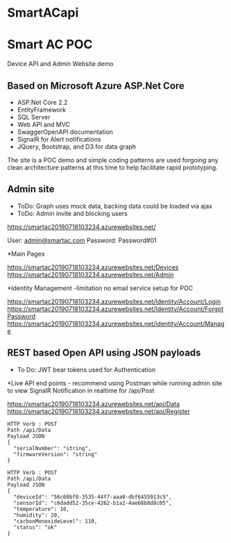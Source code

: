 # SmartACapi
# Smart AC POC

Device API and Admin Website demo

## Based on Microsoft Azure ASP.Net Core
* ASP.Net Core 2.2
* EntityFramework 
* SQL Server
* Web API and MVC
* SwaggerOpenAPI documentation
* SignalR for Alert notifications
* JQuery, Bootstrap, and D3 for data graph


The site is a POC demo and simple coding patterns are used forgoing any clean architecture patterns at this time to help facilitate rapid prototyping.

## Admin site
* ToDo: Graph uses mock data, backing data could be loaded via ajax
* ToDo: Admin invite and blocking users

https://smartac20190718103234.azurewebsites.net/

User: admin@smartac.com
Password: Password#01

*Main Pages

https://smartac20190718103234.azurewebsites.net/Devices 
https://smartac20190718103234.azurewebsites.net/Admin

*Identity Management -limitation no email service setup for POC

https://smartac20190718103234.azurewebsites.net/Identity/Account/Login
https://smartac20190718103234.azurewebsites.net/Identity/Account/ForgotPassword
https://smartac20190718103234.azurewebsites.net/identity/Account/Manage


## REST based Open API using JSON payloads
* To Do: JWT bear tokens used for Authentication

*Live API end points - recommend using Postman while running admin site to view SignalR Notification in realtime for /api/Post

https://smartac20190718103234.azurewebsites.net/api/Data
https://smartac20190718103234.azurewebsites.net/api/Register

```
HTTP Verb : POST
Path /api/Data
Payload JSON
{
  "serialNumber": "string",
  "firmwareVersion": "string"
}
```

```
HTTP Verb : POST
Path /api/Data
Payload JSON
{
  "deviceId": "56c60bf0-3535-44f7-aaa0-dbf6455913c5",
  "sensorId": "c6dadd52-35ce-4262-b1a2-4ae68b8d8c05",
  "temperature": 10,
  "humidity": 20,
  "carbonMonoxideLevel": 110,
  "status": "ok"
}
```
